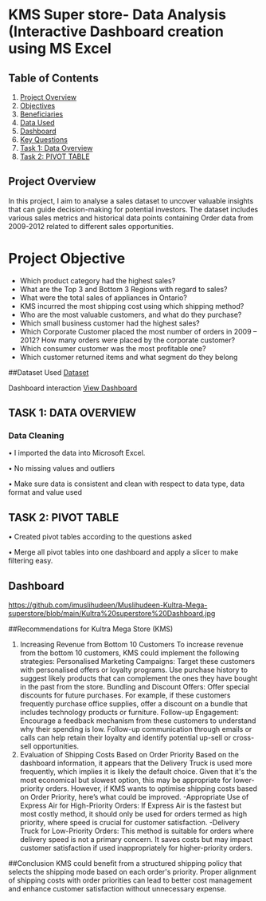 # KMS Super store- Data Analysis (Interactive Dashboard creation using MS Excel

## Table of Contents
1. [Project Overview](#Project-Overview)  
2. [Objectives](#objectives)  
3. [Beneficiaries](#beneficiaries)  
4. [Data Used](#data-used)  
5. [Dashboard](#dashboard)  
6. [Key Questions](#key-questions)  
7. [Task 1: Data Overview](#task-1-data-overview)  
8. [Task 2: PIVOT TABLE](#task-2-pivot-table)  
   

## Project Overview 
In this project, I aim to analyse a sales dataset to uncover valuable insights that can guide decision-making for potential investors. The dataset includes various sales metrics and historical data points  containing Order data from 2009-2012 related to different sales opportunities.

# Project Objective
-	Which product category had the highest sales?
-	What are the Top 3 and Bottom 3 Regions with regard to sales?
-	What were the total sales of appliances in Ontario?
-	KMS incurred the most shipping cost using which shipping method?
-	Who are the most valuable customers, and what do they purchase?
-	Which small business customer had the highest sales?
-	Which Corporate Customer placed the most number of orders in 2009 – 2012? How many orders were placed by the corporate customer?
-	Which consumer customer was the most profitable one?
-	Which customer returned items and what segment do they belong

##Dataset Used
<a href= "https://github.com/imuslihudeen/Muslihudeen-Kultra-Mega-superstore/blob/main/KMS%20Superstore%20Data.xlsx"> Dataset</a>

Dashboard interaction <a href= “https://github.com/imuslihudeen/Muslihudeen-Kultra-Mega-superstore/blob/main/Kultra%20superstore%20Dashboard.jpg”>View Dashboard</a>

## TASK 1: DATA OVERVIEW
 ### Data Cleaning
•	I imported the data into Microsoft Excel.

•	No missing values and outliers

•	Make sure data is consistent and clean with respect to data type, data format and value used


## TASK 2: PIVOT TABLE
•	Created pivot tables according to the questions asked

•	Merge all pivot tables into one dashboard and apply a slicer to make filtering easy.

## Dashboard
https://github.com/imuslihudeen/Muslihudeen-Kultra-Mega-superstore/blob/main/Kultra%20superstore%20Dashboard.jpg

##Recommendations for Kultra Mega Store (KMS)
1. Increasing Revenue from Bottom 10 Customers
To increase revenue from the bottom 10 customers, KMS could implement the following strategies:
Personalised Marketing Campaigns: Target these customers with personalised offers or loyalty programs. Use purchase history to suggest likely products that can complement the ones they have bought in the past from the store.
Bundling and Discount Offers: Offer special discounts for future purchases. For example, if these customers frequently purchase office supplies, offer a discount on a bundle that includes technology products or furniture.
Follow-up Engagement: Encourage a feedback mechanism from these customers to understand why their spending is low. Follow-up communication through emails or calls can help retain their loyalty and identify potential up-sell or cross-sell opportunities.
2. Evaluation of Shipping Costs Based on Order Priority
Based on the dashboard information, it appears that the Delivery Truck is used more frequently, which implies it is likely the default choice. Given that it's the most economical but slowest option, this may be appropriate for lower-priority orders. However, if KMS wants to optimise shipping costs based on Order Priority, here’s what could be improved.
-Appropriate Use of Express Air for High-Priority Orders: If Express Air is the fastest but most costly method, it should only be used for orders termed as high priority, where speed is crucial for customer satisfaction.
-Delivery Truck for Low-Priority Orders: This method is suitable for orders where delivery speed is not a primary concern. It saves costs but may impact customer satisfaction if used inappropriately for higher-priority orders.

##Conclusion
KMS could benefit from a structured shipping policy that selects the shipping mode based on each order's priority. Proper alignment of shipping costs with order priorities can lead to better cost management and enhance customer satisfaction without unnecessary expense.
